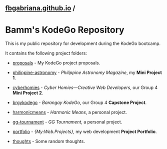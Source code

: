 ## [fbgabriana.github.io](/ "Bamm's KodeGo Repository") /

# Bamm's KodeGo Repository

This is my public repository for development during the KodeGo bootcamp.

It contains the following project folders:

* [proposals](/proposals/) - My KodeGo project proposals.

* [philippine-astronomy](/philippine-astronomy/) - _Philippine Astronomy Magazine_, my **Mini Project 1**.

* [cyberhomies](/cyberhomies/) - _Cyber Homies—Creative Web Developers_, our Group 4 **Mini Project 2**.

* [brgykodego](/brgykodego/) - _Barangay KodeGo_, our Group 4 **Capstone Project**.

* [harmonicmeans](/harmonicmeans/) - _Harmonic Means_, a personal project.

* [gg-tournament](/gg-tournament/) - _GG Tournament_, a personal project.

* [portfolio](/portfolio/) - _{My:Web.Projects}_, my web development **Project Portfolio**.

* [thoughts](/thoughts/) - Some random thoughts.

